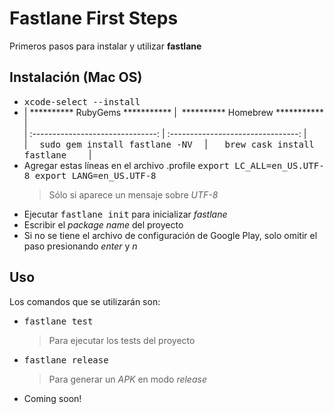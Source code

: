 # Fastlane First Steps

Primeros pasos para instalar y utilizar **fastlane**

## Instalación (Mac OS)
- <kbd>xcode-select --install</kbd>
- | ********** RubyGems *********** | &nbsp;********** Homebrew *********** |<br>
 | :-------------------------------: | :--------------------------------: |<br>
| &nbsp;&nbsp;&nbsp;&nbsp;<kbd>sudo gem install fastlane -NV</kbd>&nbsp;&nbsp;&nbsp;&nbsp; | &nbsp;&nbsp;&nbsp;&nbsp;&nbsp;&nbsp;<kbd>brew cask install fastlane</kbd>&nbsp;&nbsp;&nbsp;&nbsp;&nbsp;&nbsp;&nbsp;&nbsp; | 
- Agregar estas líneas en el archivo .profile
		<kbd>export LC_ALL=en_US.UTF-8
		export LANG=en_US.UTF-8</kbd>
	> Sólo si aparece un mensaje sobre *UTF-8*
- Ejecutar <kbd>fastlane init</kbd>	para inicializar *fastlane*
- Escribir el *package name* del proyecto
- Si no se tiene el archivo de configuración de Google Play, solo omitir el paso presionando *enter* y *n*
	
## Uso

Los comandos que se utilizarán son:
- <kbd>fastlane test</kbd>
	> Para ejecutar los tests del proyecto
- <kbd>fastlane release</kbd>
	> Para generar un *APK* en modo *release*
- Coming soon!
				
